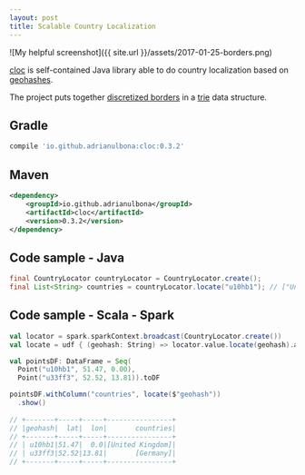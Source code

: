 ```yaml
--- 
layout: post
title: Scalable Country Localization
---
```


![My helpful screenshot]({{ site.url }}/assets/2017-01-25-borders.png)

[cloc](https://github.com/adrianulbona/cloc) is self-contained Java library able to do country localization based on [geohashes](https://en.wikipedia.org/wiki/Geohash). 

The project puts together [discretized borders](http://adrianulbona.github.io/2017/01/25/borders.html) in a [trie](https://en.wikipedia.org/wiki/Trie) data structure.

## Gradle

```groovy
compile 'io.github.adrianulbona:cloc:0.3.2'
```

## Maven
```xml
<dependency>
    <groupId>io.github.adrianulbona</groupId>
    <artifactId>cloc</artifactId>
    <version>0.3.2</version>
</dependency>
```
## Code sample - Java
```java
final CountryLocator countryLocator = CountryLocator.create();
final List<String> countries = countryLocator.locate("u10hb1"); // ["United Kingdom"]
``` 

## Code sample - Scala - Spark
```scala
val locator = spark.sparkContext.broadcast(CountryLocator.create())
val locate = udf { (geohash: String) => locator.value.locate(geohash).asScala }

val pointsDF: DataFrame = Seq(
  Point("u10hb1", 51.47, 0.00),
  Point("u33ff3", 52.52, 13.81)).toDF

pointsDF.withColumn("countries", locate($"geohash"))
  .show()
  
// +-------+-----+-----+----------------+
// |geohash|  lat|  lon|       countries|
// +-------+-----+-----+----------------+
// | u10hb1|51.47|  0.0|[United Kingdom]|
// | u33ff3|52.52|13.81|       [Germany]|
// +-------+-----+-----+----------------+
``` 
